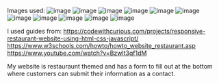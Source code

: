Images used:
![image](https://github.com/user-attachments/assets/4e7ad0c6-ed6d-40dd-a6c0-e0b3572e8f7e)
![image](https://github.com/user-attachments/assets/516f8b5c-996f-4c78-8c7c-ab31bb8d6446)
![image](https://github.com/user-attachments/assets/29720a21-9990-429c-9529-d56e699f4e2c)
![image](https://github.com/user-attachments/assets/21dc00d9-2cc8-45cf-b377-0c07a049ca1e)
![image](https://github.com/user-attachments/assets/ae69bf8c-13b8-435b-b97c-8b601779d3c0)
![image](https://github.com/user-attachments/assets/8af58c67-53a0-4505-a4c8-3f0b25b55c50)
![image](https://github.com/user-attachments/assets/5c314d6e-4aa6-41bb-abfa-779cc79c966e)
![image](https://github.com/user-attachments/assets/f0f99f12-5977-4493-989c-4d3ce40ee043)
![image](https://github.com/user-attachments/assets/f13209e0-a706-4761-998b-f153f63cb28e)
![image](https://github.com/user-attachments/assets/4f371742-d765-484c-8f3d-65cc559b2e4f)
![image](https://github.com/user-attachments/assets/8c189459-b82c-45b5-ae0e-424f306f05b4)


I used guides from:
https://codewithcurious.com/projects/responsive-restaurant-website-using-html-css-javascript/
https://www.w3schools.com/howto/howto_website_restaurant.asp
https://www.youtube.com/watch?v=Bzwlt3qf1dM

My website is restauraunt themed and has a form to fill out at the bottom where customers can submit their information as a contact.

